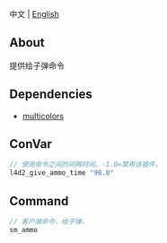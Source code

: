 中文 | [English](./README_EN.md)

## About
提供给子弹命令

## Dependencies
- [multicolors](https://github.com/fdxx/l4d2_plugins/tree/main/multicolors)

## ConVar
```c
// 使用命令之间的间隔时间。-1.0=禁用该插件。
l4d2_give_ammo_time "90.0"
```

## Command
```c
// 客户端命令，给子弹。
sm_ammo
```
